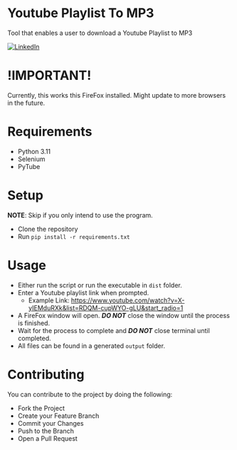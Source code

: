 # Youtube Playlist To MP3
Tool that enables a user to download a Youtube Playlist to MP3

[![LinkedIn](https://img.shields.io/static/v1.svg?label=LinkedIn&message=@akashdigumber&color=success&logo=linkedin&style=flat&logoColor=white&colorA=blue)](https://www.linkedin.com/in/akash-digumber-7527b11b5/)

# !IMPORTANT!
Currently, this works this FireFox installed. Might update to more browsers in the future.

# Requirements
 * Python 3.11
 * Selenium
 * PyTube
 
# Setup
 **NOTE**: Skip if you only intend to use the program.
 
 * Clone the repository
 * Run `pip install -r requirements.txt`
 
# Usage
* Either run the script or run the executable in `dist` folder.
* Enter a Youtube playlist link when prompted. 
  * Example Link: https://www.youtube.com/watch?v=X-yIEMduRXk&list=RDQM-cupWYO-gLU&start_radio=1
* A FireFox window will open. ***DO NOT*** close the window until the process is finished.
* Wait for the process to complete and ***DO NOT*** close terminal until completed.
* All files can be found in a generated `output` folder.

# Contributing

You can contribute to the project by doing the following:

 * Fork the Project
 * Create your Feature Branch
 * Commit your Changes
 * Push to the Branch
 * Open a Pull Request

